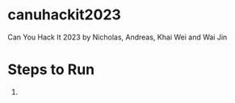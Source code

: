 # canuhackit2023
Can You Hack It 2023 
by Nicholas, Andreas, Khai Wei and Wai Jin

# Steps to Run
1. 
